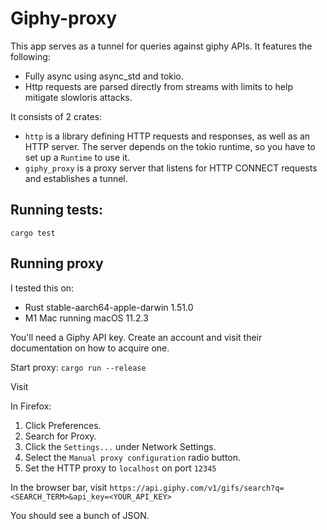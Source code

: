 # Giphy-proxy
This app serves as a tunnel for queries against giphy APIs. It features the following:
* Fully async using async_std and tokio.
* Http requests are parsed directly from streams with limits to help mitigate slowloris attacks.

It consists of 2 crates:
* `http` is a library defining HTTP requests and responses, as well as an HTTP server. The server depends on the tokio runtime, so you have to set up a `Runtime` to use it.
* `giphy_proxy` is a proxy server that listens for HTTP CONNECT requests and establishes a tunnel.

## Running tests:
`cargo test`

## Running proxy
I tested this on:
* Rust stable-aarch64-apple-darwin 1.51.0
* M1 Mac running macOS 11.2.3

You'll need a Giphy API key. Create an account and visit their documentation on how to acquire one.

Start proxy: `cargo run --release`

Visit

In Firefox:
1. Click Preferences.
2. Search for Proxy.
3. Click the `Settings...` under Network Settings.
4. Select the `Manual proxy configuration` radio button.
5. Set the HTTP proxy to `localhost` on port `12345`

In the browser bar, visit
`https://api.giphy.com/v1/gifs/search?q=<SEARCH_TERM>&api_key=<YOUR_API_KEY>`

You should see a bunch of JSON.